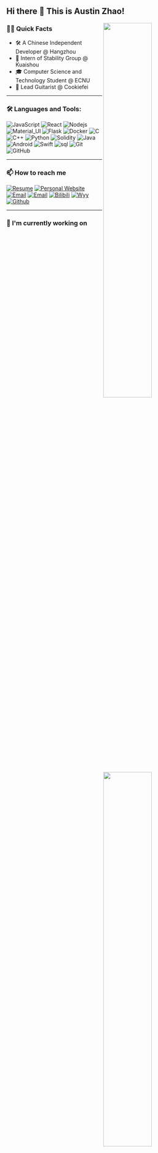 ## Hi there 👋  This is Austin Zhao!

<img width="50%" align="right" src="https://github-readme-stats.vercel.app/api?username=AustinZhao0308&theme=react&show_icons=true&hide_border=true" /> 
<img width="50%" align="right" src="https://github-readme-stats.vercel.app/api/top-langs/?username=AustinZhao0308&theme=react&hide_border=true&layout=compact" />

### 🧑‍💻 Quick Facts
- 🛠️ A Chinese Independent Developer @ Hangzhou
- 📳 Intern of Stability Group @ Kuaishou
- 🎓 Computer Science and Technology Student @ ECNU
- 🎸 Lead Guitarist @ Cookiefei
***

### 🛠️ Languages and Tools:
![JavaScript](https://img.shields.io/badge/-JavaScript-black?style=flat-square&logo=javascript)
![React](https://img.shields.io/badge/-React-black?style=flat-square&logo=react)
![Nodejs](https://img.shields.io/badge/-Nodejs-black?style=flat-square&logo=Node.js)
![Material_UI](https://img.shields.io/badge/-Material_UI-black?style=flat-square&logo=mui)
![Flask](https://img.shields.io/badge/-Flask-black?style=flat-square&logo=flask)
![Docker](https://img.shields.io/badge/-Docker-black?style=flat-square&logo=docker)
![C](https://img.shields.io/badge/-C-black?style=flat-square&logo=c)
![C++](https://img.shields.io/badge/-C++-black?style=flat-square&logo=cplusplus)
![Python](https://img.shields.io/badge/-Python-black?style=flat-square&logo=python)
![Solidity](https://img.shields.io/badge/-Solidity-black?style=flat-square&logo=solidity)
![Java](https://img.shields.io/badge/-Java-black?style=flat-square&logo=java)
![Android](https://img.shields.io/badge/-Android-black?style=flat-square&logo=android)
![Swift](https://img.shields.io/badge/-Swift-black?style=flat-square&logo=swift)
![sql](https://img.shields.io/badge/-SQL-black?style=flat-square&logo=mysql)
![Git](https://img.shields.io/badge/-Git-black?style=flat-square&logo=git)
![GitHub](https://img.shields.io/badge/-GitHub-black?style=flat-square&logo=github)

***

### 📫 How to reach me
[![Resume](https://img.shields.io/badge/赵晨凯-My_Resume-lightgreen.svg?style=flat&logo=googledocs&logoColor=white)](https://rxresu.me/1159107202/chenkai-zhao)
[![Personal Website](https://img.shields.io/badge/Website-akinaustin-blue.svg?style=flat&logo=aboutdotme&logoColor=white)](http://akinaustin.space)
[![Email](https://img.shields.io/badge/School_Email-ECNU-red?style=flat&logo=Gmail&logoColor=white)](mailto:10205102441@stu.ecnu.edu.cn)
[![Email](https://img.shields.io/badge/Company_Email-Kuaishou-orange.svg?color=FFA500&style=flat&logo=Gmail&logoColor=white)](mailto:zhaochenkai@kuaishou.com)
[![Bilibili](https://img.shields.io/badge/akinaustin-Bilibili-pink.svg?style=flat&logo=Bilibili&logoColor=white)](https://space.bilibili.com/281717227)
[![Wyy](https://img.shields.io/badge/akinaustin-网易云音乐-red.svg?color=FF0000&style=flat&logo=applemusic&logoColor=white)](https://music.163.com/#/artist?id=50134020)
[![Github](https://img.shields.io/badge/AustinZhao-Github-000?style=flat&logo=Github&logoColor=white)](https://github.com/AustinZhao0308)
***

### 🔭 I'm currently working on





<!--
**AustinZhao0308/AustinZhao0308** is a ✨ _special_ ✨ repository because its `README.md` (this file) appears on your GitHub profile.

Here are some ideas to get you started:

- 🔭 I’m currently working on ...
- 🌱 I’m currently learning ...
- 👯 I’m looking to collaborate on ...
- 🤔 I’m looking for help with ...
- 💬 Ask me about ...
- 📫 How to reach me: ...
- 😄 Pronouns: ...
- ⚡ Fun fact: ...
-->
